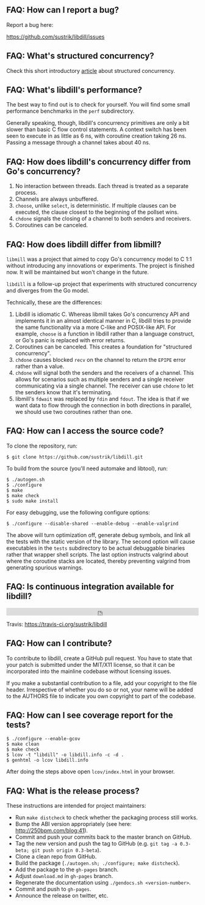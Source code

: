 
## FAQ: How can I report a bug?

Report a bug here:

<https://github.com/sustrik/libdill/issues>

## FAQ: What's structured concurrency?

Check this short introductory [article](structured-concurrency.html) about structured concurrency.

## FAQ: What's libdill's performance?

The best way to find out is to check for yourself. You will find some small performance benchmarks in the `perf` subdirectory.

Generally speaking, though, libdill's concurrency primitives are only a bit slower than basic C flow control statements. A context switch has been seen to execute in as little as 6 ns, with coroutine creation taking 26 ns. Passing a message through a channel takes about 40 ns.

## FAQ: How does libdill's concurrency differ from Go's concurrency?

1. No interaction between threads. Each thread is treated as a separate process.
2. Channels are always unbuffered.
3. `choose`, unlike `select`, is deterministic. If multiple clauses can be executed, the clause closest to the beginning of the pollset wins.
4. `chdone` signals the closing of a channel to both senders and receivers.
5. Coroutines can be canceled.

## FAQ: How does libdill differ from libmill?

`libmill` was a project that aimed to copy Go's concurrency model to C 1:1 without introducing any innovations or experiments. The project is finished now. It will be maintained but won't change in the future.

`libdill` is a follow-up project that experiments with structured concurrency and diverges from the Go model.

Technically, these are the differences:

1. Libdill is idiomatic C. Whereas libmill takes Go's concurrency API and implements it in an almost identical manner in C, libdill tries to provide the same functionality via a more C-like and POSIX-like API. For example, `choose` is a function in libdill rather than a language construct, or Go's panic is replaced with error returns.
2. Coroutines can be canceled. This creates a foundation for "structured concurrency".
3. `chdone` causes blocked `recv` on the channel to return the `EPIPE` error rather than a value.
4. `chdone` will signal both the senders and the receivers of a channel. This allows for scenarios such as multiple senders and a single receiver communicating via a single channel. The receiver can use `chdone` to let the senders know that it's terminating.
5. libmill's `fdwait` was replaced by `fdin` and `fdout`. The idea is that if we want data to flow through the connection in both directions in parallel, we should use two coroutines rather than one.

## FAQ: How can I access the source code?

To clone the repository, run:

```
$ git clone https://github.com/sustrik/libdill.git
```

To build from the source (you'll need automake and libtool), run:

```
$ ./autogen.sh
$ ./configure
$ make
$ make check
$ sudo make install
```

For easy debugging, use the following configure options:

```
$ ./configure --disable-shared --enable-debug --enable-valgrind
```

The above will turn optimization off, generate debug symbols, and link all the tests with the static version of the library. The second option will cause executables in the `tests` subdirectory to be actual debuggable binaries rather that wrapper shell scripts. The last option instructs valgrind about where the coroutine stacks are located, thereby preventing valgrind from generating spurious warnings.

## FAQ: Is continuous integration available for libdill?

<iframe width="100%" height="20" frameBorder="0"
src="https://api.travis-ci.org/sustrik/libdill.svg?branch=master"></iframe>

Travis: <https://travis-ci.org/sustrik/libdill>

## FAQ: How can I contribute?

To contribute to libdill, create a GitHub pull request. You have to state that your patch is submitted under the MIT/X11 license, so that it can be incorporated into the mainline codebase without licensing issues.

If you make a substantial contribution to a file, add your copyright to the file header. Irrespective of whether you do so or not, your name will be added to the AUTHORS file to indicate you own copyright to part of the codebase.

## FAQ: How can I see coverage report for the tests?

```
$ ./configure --enable-gcov
$ make clean
$ make check
$ lcov -t "libdill" -o libdill.info -c -d .
$ genhtml -o lcov libdill.info
```

After doing the steps above open `lcov/index.html` in your browser.

## FAQ: What is the release process?

These instructions are intended for project maintainers:

* Run `make distcheck` to check whether the packaging process still works.
* Bump the ABI version appropriately (see here: <http://250bpm.com/blog:41>).
* Commit and push your commits back to the master branch on GitHub.
* Tag the new version and push the tag to GitHub (e.g. `git tag -a 0.3-beta; git push origin 0.3-beta`).
* Clone a clean repo from GitHub.
* Build the package (`./autogen.sh; ./configure; make distcheck`).
* Add the package to the `gh-pages` branch.
* Adjust `download.md` in `gh-pages` branch.
* Regenerate the documentation using `./gendocs.sh <version-number>`.
* Commit and push to `gh-pages`.
* Announce the release on twitter, etc.
